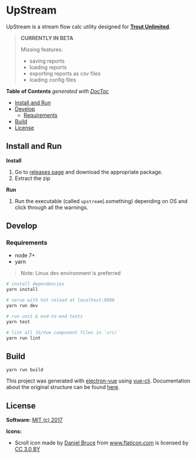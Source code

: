 # UpStream

<p>
  UpStream is a stream flow calc utility designed for <a href="http://www.tu.org/"><b>Trout Unlimited</b></a>.
</p>


> **CURRENTLY IN BETA**
>
>Missing features:
>  - saving reports
>  - loading reports
>  - exporting reports as csv files
>  - loading config files

<!-- START doctoc generated TOC please keep comment here to allow auto update -->
<!-- DON'T EDIT THIS SECTION, INSTEAD RE-RUN doctoc TO UPDATE -->
**Table of Contents**  *generated with [DocToc](https://github.com/thlorenz/doctoc)*

- [Install and Run](#install-and-run)
- [Develop](#develop)
  - [Requirements](#requirements)
- [Build](#build)
- [License](#license)

<!-- END doctoc generated TOC please keep comment here to allow auto update -->


## Install and Run

**Install**

1. Go to [releases page](https://github.com/mijdavis2/upstream/releases)
and download the appropriate package.
1. Extract the zip

**Run**

1. Run the executable (called `upstream`(.something) depending on OS and click through all the warnings.

## Develop


### Requirements

- node 7+
- yarn

> Note: Linux dev environment is preferred

``` bash
# install dependencies
yarn install

# serve with hot reload at localhost:9080
yarn run dev

# run unit & end-to-end tests
yarn test

# lint all JS/Vue component files in `src/`
yarn run lint

```

## Build

`yarn run build`

This project was generated with [electron-vue](https://github.com/SimulatedGREG/electron-vue) using [vue-cli](https://github.com/vuejs/vue-cli). Documentation about the original structure can be found [here](https://simulatedgreg.gitbooks.io/electron-vue/content/index.html).

## License

**Software:** [MIT (c) 2017](LICENSE)


**Icons:**

- <p class="source">Scroll icon made by <a href="http://www.flaticon.com/authors/daniel-bruce" title="Daniel Bruce">Daniel Bruce</a> from <a href="http://www.flaticon.com" title="Flaticon">www.flaticon.com</a> is licensed by <a href="http://creativecommons.org/licenses/by/3.0/" title="Creative Commons BY 3.0" target="_blank">CC 3.0 BY</a></p>
